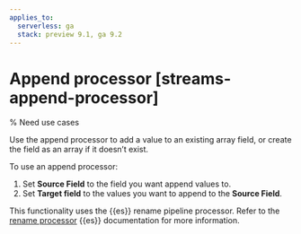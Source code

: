 ```yaml
---
applies_to:
  serverless: ga
  stack: preview 9.1, ga 9.2
---
```

# Append processor [streams-append-processor]
% Need use cases

Use the append processor to add a value to an existing array field, or create the field as an array if it doesn’t exist.

To use an append processor:

1. Set **Source Field** to the field you want append values to.
1. Set **Target field** to the values you want to append to the **Source Field**.

This functionality uses the {{es}} rename pipeline processor. Refer to the [rename processor](elasticsearch://reference/enrich-processor/rename-processor.md) {{es}} documentation for more information.